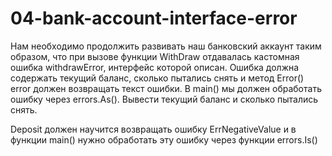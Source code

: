 # 04-bank-account-interface-error

Нам необходимо продолжить развивать наш банковский аккаунт таким образом, что при вызове функции WithDraw отдавалась 
кастомная ошибка withdrawError, интерфейс которой описан. Ошибка должна содержать текущий баланс, сколько пытались 
снять и метод Error() error должен возвращать текст ошибки. В main() мы должен обработать ошибку через errors.As(). 
Вывести текущий баланс и сколько пытались снять.

Deposit должен научится возвращать ошибку ErrNegativeValue и в функции main() нужно обработать эту ошибку через 
функции errors.Is()
